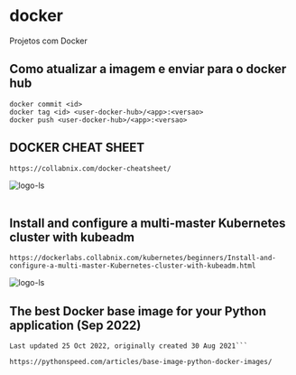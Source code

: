 # docker
Projetos com Docker


## Como atualizar a imagem e enviar para o docker hub
```
docker commit <id>
docker tag <id> <user-docker-hub>/<app>:<versao>
docker push <user-docker-hub>/<app>:<versao>
```


##  DOCKER CHEAT SHEET

```https://collabnix.com/docker-cheatsheet/```

<div>
  <span align="center">
  <img alt="logo-ls" title="logo-ls" src="https://raw.githubusercontent.com/sangam14/dockercheatsheets/master/dockercheatsheet1.png">
    </span>
</div><br>


## Install and configure a multi-master Kubernetes cluster with kubeadm
```https://dockerlabs.collabnix.com/kubernetes/beginners/Install-and-configure-a-multi-master-Kubernetes-cluster-with-kubeadm.html```

  <span align="center">
  <img alt="logo-ls" title="logo-ls" src="https://raw.githubusercontent.com/apurvabhandari/kubernetes/master/multi-master-with-HA.png">
    </span>
</div><br>


## The best Docker base image for your Python application (Sep 2022)

```by Itamar Turner-Trauring
Last updated 25 Oct 2022, originally created 30 Aug 2021```

https://pythonspeed.com/articles/base-image-python-docker-images/
